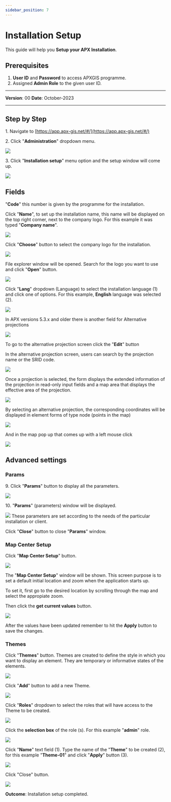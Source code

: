 ```yaml
---
sidebar_position: 7
---
```


# Installation Setup

This guide will help you **Setup your APX Installation**.

## **Prerequisites**
1.	**User ID** and **Password** to access APXGIS programme.
2.	Assigned **Admin Role** to the given user ID.


------------

**Version**: 00
**Date**: October-2023

------------
## **Step by Step**


1\. Navigate to [https://app.apx-gis.net/#/](https://app.apx-gis.net/#/)

2\. Click "**Administration**" dropdown menu.

![](/img/MNG-INS-CNF-01/MNG-INS-CNF-01-STP-02.png)

3\. Click "**Installation setup**" menu option and the setup window will come up.

![](/img/MNG-INS-CNF-01/MNG-INS-CNF-01-STP-03.png)

## Fields

"**Code**" this number is given by the programme for the installation.

Click "**Name**", to set up the installation name, this name will be displayed on the top right corner, next to the company logo. For this example it was typed "**Company name**".

![](/img/MNG-INS-CNF-01/MNG-INS-CNF-01-STP-04.png)

Click "**Choose**" button to select the company logo for the installation.

![](/img/MNG-INS-CNF-01/MNG-INS-CNF-01-STP-05.png)

File explorer window will be opened. Search for the logo you want to use and click "**Open**" button.

![](/img/MNG-INS-CNF-01/MNG-INS-CNF-01-STP-06.png)

Click "**Lang**" dropdown (Language) to select the installation language (1) and click one of options. For this example, **English** language was selected (2).

![](/img/MNG-INS-CNF-01/MNG-INS-CNF-01-STP-07.png)

In APX versions 5.3.x and older there is another field for Alternative projections

![](/img/MNG-INS-CNF-01/alt-proj-01.png)

To go to the alternative projection screen click the "**Edit**" button

In the alternative projection screen, users can search by the projection name or the SRID code. 

![](/img/MNG-INS-CNF-01/alt-proj-02.png)

Once a projection is selected, the form displays the extended information of the projection in read-only input fields and a map area that displays the effective area of the projection.

![](/img/MNG-INS-CNF-01/alt-proj-03.png)

By selecting an alternative projection, the corresponding coordinates will be displayed in element forms of type node (points in the map)

![](/img/MNG-INS-CNF-01/alt-proj-04.png)

And in the map pop up that comes up with a left mouse click

![](/img/MNG-INS-CNF-01/alt-proj-05.png)

## Advanced settings

### Params

9\. Click "**Params**" button to display all the parameters.

![](/img/MNG-INS-CNF-01/MNG-INS-CNF-01-STP-08.png)

10\. "**Params**"  (parameters) window will be displayed. 

![](/img/MNG-INS-CNF-01/MNG-INS-CNF-01-STP-09.png)
These parameters are set according to the needs of the particular installation or client.

Click "**Close**" button to close "**Params**" window.

### Map Center Setup

Click "**Map Center Setup**" button.

![](/img/MNG-INS-CNF-01/MNG-INS-CNF-01-STP-10.png)

The "**Map Center Setup**" window will be shown. This screen purpose is to set a default initial location and zoom when the application starts up.

To set it, first go to the desired location  by scrolling through the map and select the appropiate zoom.

Then click the **get current values** button.

![](/img/MNG-INS-CNF-01/alt-proj-07.png)

After the values have been updated remember to hit the **Apply** button to save the changes.  

### Themes

Click "**Themes**" button. Themes are created to define the style in which you want to display an element. They are temporary or informative states of the elements.

![](/img/MNG-INS-CNF-01/MNG-INS-CNF-01-STP-15.png)

Click "**Add**" button to add a new Theme.

![](/img/MNG-INS-CNF-01/MNG-INS-CNF-01-STP-16.png)

Click "**Roles**" dropdown to select the roles that will have access to the Theme to be created.

![](/img/MNG-INS-CNF-01/MNG-INS-CNF-01-STP-17.png)

Click the **selection box** of the role (s). For this example "**admin**" role.

![](/img/MNG-INS-CNF-01/MNG-INS-CNF-01-STP-18.png)

Click "**Name**" text field (1). Type the name of the "**Theme**" to be created (2), for this example "**Theme-01**" and click "**Apply**" button (3).

![](/img/MNG-INS-CNF-01/MNG-INS-CNF-01-STP-19.png)

Click "Close" button.

![](/img/MNG-INS-CNF-01/MNG-INS-CNF-01-STP-20.png)

**Outcome**: Installation setup completed.
